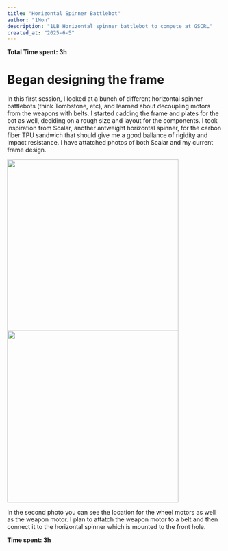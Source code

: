```yaml
---
title: "Horizontal Spinner Battlebot"
author: "1Mon"
description: "1LB Horizontal spinner battlebot to compete at GSCRL"
created_at: "2025-6-5"
---
```


**Total Time spent: 3h**

# Began designing the frame 

In this first session, I looked at a bunch of different horizontal spinner battlebots (think Tombstone, etc), and learned about decoupling motors from the weapons with belts. I started cadding the frame and plates for the bot as well, deciding on a rough size and layout for the components. I took inspiration from Scalar, another antweight horizontal spinner, for the carbon fiber TPU sandwich that should give me a good ballance of rigidity and impact resistance. I have attatched photos of both Scalar and my current frame design. 

<img src="https://github.com/user-attachments/assets/bd717d76-4ac5-4664-ae46-c4285e9e0bbd" width="400"/>

<img src="https://github.com/user-attachments/assets/ad930cae-851b-494b-b68f-60725fb48c8b" width="400"/>

In the second photo you can see the location for the wheel motors as well as the weapon motor. I plan to attatch the weapon motor to a belt and then connect it to the horizontal spinner which is mounted to the front hole. 

**Time spent: 3h**
